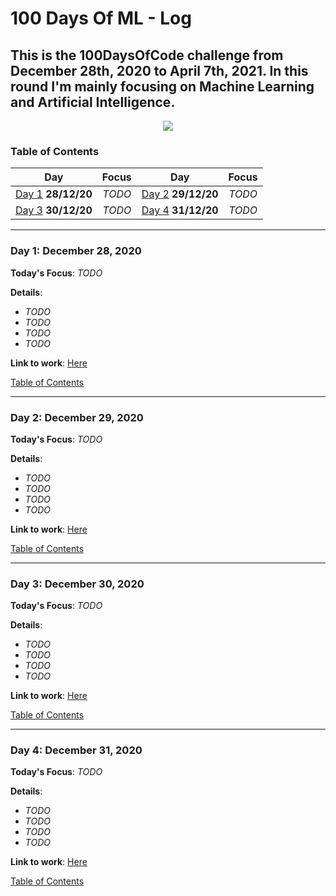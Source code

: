 # 100 Days Of ML - Log
## This is the 100DaysOfCode challenge from December 28th, 2020 to April 7th, 2021. In this round I'm mainly focusing on Machine Learning and Artificial Intelligence. 
<p align="center">
  <img src="https://github.com/IAdam-Ismail/100daysofcode/main/100days.png">
</p>

<a name="toc"></a>
### Table of Contents 
|Day|Focus|Day|Focus|
|:---:|:-----:|:---:|:-----:|
|[Day 1](#day-1) **28/12/20**| _TODO_ |[Day 2](#day-2) **29/12/20**| _TODO_ |
|[Day 3](#day-3) **30/12/20**| _TODO_ |[Day 4](#day-4) **31/12/20**| _TODO_ |


----------
<a name="day-1"></a>
### Day 1: December 28, 2020

**Today's Focus**: _TODO_

**Details**:

 - _TODO_
 - _TODO_
 - _TODO_
 - _TODO_


**Link to work**: [Here](https://github.com/akashgiricse/ml-andrew-ng)

[Table of Contents](#toc)


----------
<a name="day-2"></a>
### Day 2: December 29, 2020

**Today's Focus**: _TODO_

**Details**:

 - _TODO_
 - _TODO_
 - _TODO_
 - _TODO_

**Link to work**: [Here](https://github.com/akashgiricse/ml-andrew-ng)

[Table of Contents](#toc)


----------
<a name="day-3"></a>
### Day 3: December 30, 2020

**Today's Focus**: _TODO_

**Details**:

 - _TODO_
 - _TODO_
 - _TODO_
 - _TODO_

**Link to work**: [Here](https://github.com/akashgiricse/ml-andrew-ng)

[Table of Contents](#toc)


----------
<a name="day-4"></a>
### Day 4: December 31, 2020

**Today's Focus**: _TODO_

**Details**:

 - _TODO_
 - _TODO_
 - _TODO_
 - _TODO_

**Link to work**: [Here](https://github.com/akashgiricse/ml-andrew-ng)

[Table of Contents](#toc)
